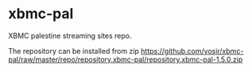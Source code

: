xbmc-pal
========
XBMC palestine streaming sites repo.

The repository can be installed from zip 
https://github.com/yosir/xbmc-pal/raw/master/repo/repository.xbmc-pal/repository.xbmc-pal-1.5.0.zip
